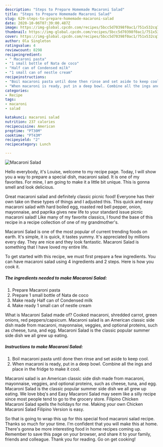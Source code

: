 ```yaml
---
description: "Steps to Prepare Homemade Macaroni Salad"
title: "Steps to Prepare Homemade Macaroni Salad"
slug: 629-steps-to-prepare-homemade-macaroni-salad
date: 2020-10-06T07:39:00.487Z
image: https://img-global.cpcdn.com/recipes/5bcc5d70398f0ac1/751x532cq70/macaroni-salad-recipe-main-photo.jpg
thumbnail: https://img-global.cpcdn.com/recipes/5bcc5d70398f0ac1/751x532cq70/macaroni-salad-recipe-main-photo.jpg
cover: https://img-global.cpcdn.com/recipes/5bcc5d70398f0ac1/751x532cq70/macaroni-salad-recipe-main-photo.jpg
author: Ola Singleton
ratingvalue: 4
reviewcount: 8298
recipeingredient:
- " Macaroni pasta"
- "1 small bottle of Nata de coco"
- "Half can of Condensed milk"
- "1 small can of nestle cream"
recipeinstructions:
- "Boil macaroni pasta until done then rinse and set aside to keep cool."
- "When macaroni is ready, put in a deep bowl. Combine all the ings and place in the fridge to make it cool."
categories:
- Recipe
tags:
- macaroni
- salad

katakunci: macaroni salad 
nutrition: 237 calories
recipecuisine: American
preptime: "PT30M"
cooktime: "PT43M"
recipeyield: "2"
recipecategory: Lunch

---
```



![Macaroni Salad](https://img-global.cpcdn.com/recipes/5bcc5d70398f0ac1/751x532cq70/macaroni-salad-recipe-main-photo.jpg)

Hello everybody, it's Louise, welcome to my recipe page. Today, I will show you a way to prepare a special dish, macaroni salad. It is one of my favorites. For mine, I am going to make it a little bit unique. This is gonna smell and look delicious.

Great macaroni salad and definitely classic picnic food! Everyone has their own take on these types of things and I adjusted this. This quick and easy macaroni salad with hard boiled egg, roasted red bell pepper, onion, mayonnaise, and paprika gives new life to your standard issue picnic macaroni salad! Like many of my favorite classics, I found the base of this recipe in a recipe collection of one of my grandmother&#39;s.

Macaroni Salad is one of the most popular of current trending foods on earth. It's simple, it is quick, it tastes yummy. It's appreciated by millions every day. They are nice and they look fantastic. Macaroni Salad is something that I have loved my entire life.


To get started with this recipe, we must first prepare a few ingredients. You can have macaroni salad using 4 ingredients and 2 steps. Here is how you cook it.

<!--inarticleads1-->

##### The ingredients needed to make Macaroni Salad:

1. Prepare  Macaroni pasta
1. Prepare 1 small bottle of Nata de coco
1. Make ready Half can of Condensed milk
1. Make ready 1 small can of nestle cream


What is Macaroni Salad made of? Cooked macaroni, shredded carrot, green onions, red peppers/capsicum. Macaroni salad is an American classic side dish made from macaroni, mayonnaise, veggies, and optional proteins, such as cheese, tuna, and egg. Macaroni Salad is the classic popular summer side dish we all grew up eating. 

<!--inarticleads2-->

##### Instructions to make Macaroni Salad:

1. Boil macaroni pasta until done then rinse and set aside to keep cool.
1. When macaroni is ready, put in a deep bowl. Combine all the ings and place in the fridge to make it cool.


Macaroni salad is an American classic side dish made from macaroni, mayonnaise, veggies, and optional proteins, such as cheese, tuna, and egg. Macaroni Salad is the classic popular summer side dish we all grew up eating. We love bbq&#39;s and Easy Macaroni Salad may seem like a silly recipe since most people tend to go to the grocery store. Filipino Chicken Macaroni Salad spells the holidays for me. Making your own Chicken Macaroni Salad Filipino Version is easy. 

So that is going to wrap this up for this special food macaroni salad recipe. Thanks so much for your time. I'm confident that you will make this at home. There's gonna be more interesting food in home recipes coming up. Remember to save this page on your browser, and share it to your family, friends and colleague. Thank you for reading. Go on get cooking!
